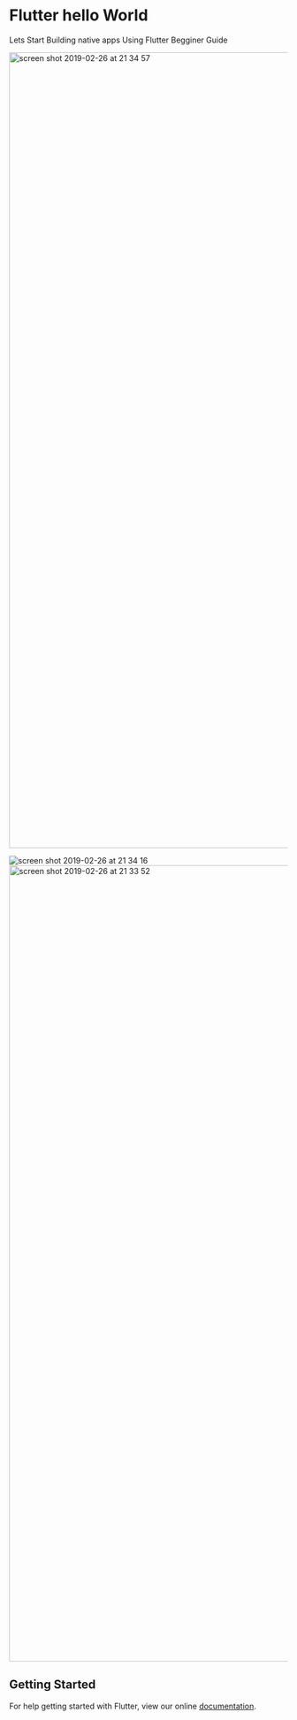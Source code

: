 # Flutter hello World

Lets Start Building native apps Using Flutter Begginer  Guide

<img width="1439" alt="screen shot 2019-02-26 at 21 34 57" src="https://user-images.githubusercontent.com/14052408/53437407-7fd30600-3a0e-11e9-9e71-6048ea007958.png">

![screen shot 2019-02-26 at 21 34 16](https://user-images.githubusercontent.com/14052408/53437429-90837c00-3a0e-11e9-882a-52db04102b75.png)
<img width="1440" alt="screen shot 2019-02-26 at 21 33 52" src="https://user-images.githubusercontent.com/14052408/53437434-924d3f80-3a0e-11e9-8e7d-4a5a0196bf7d.png">

## Getting Started

For help getting started with Flutter, view our online
[documentation](https://flutter.io/).
